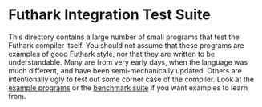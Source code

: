 Futhark Integration Test Suite
==============================

This directory contains a large number of small programs that test the
Futhark compiler itself.  You should not assume that these programs
are examples of good Futhark style, nor that they are written to be
understandable.  Many are from very early days, when the language was
much different, and have been semi-mechanically updated.  Others are
intentionally ugly to test out some corner case of the compiler.  Look
at the [example
programs](https://github.com/diku-dk/futhark/tree/master/examples) or
the [benchmark suite](https://github.com/diku-dk/futhark-benchmarks/)
if you want examples to learn from.
